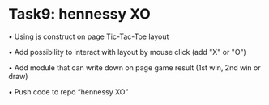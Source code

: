 # Task9: hennessy XO

• Using js construct on page Tic-Tac-Toe layout

• Add possibility to interact with layout by mouse click (add "X" or "O")

• Add module that can write down on page game result (1st win, 2nd win or draw)

• Push code to repo “hennessy XO”